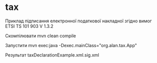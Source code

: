 # tax

Приклад підписання електронної податкової накладної згідно вимог ETSI TS 101 903 V 1.3.2

Скомпілювати
mvn clean compile

Запустити
mvn exec:java -Dexec.mainClass="org.alan.tax.App"

Результат
taxDeclarationExample.xml.sig.xml

